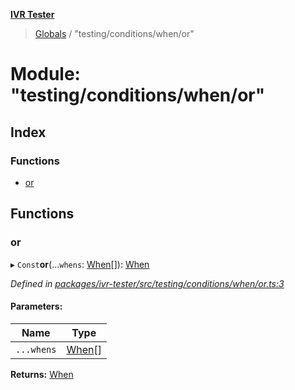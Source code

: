 **[IVR Tester](../README.md)**

> [Globals](../README.md) / "testing/conditions/when/or"

# Module: "testing/conditions/when/or"

## Index

### Functions

* [or](_testing_conditions_when_or_.md#or)

## Functions

### or

▸ `Const`**or**(...`whens`: [When](_testing_conditions_when_when_.md#when)[]): [When](_testing_conditions_when_when_.md#when)

*Defined in [packages/ivr-tester/src/testing/conditions/when/or.ts:3](https://github.com/SketchingDev/ivr-tester/blob/aac0a71/packages/ivr-tester/src/testing/conditions/when/or.ts#L3)*

#### Parameters:

Name | Type |
------ | ------ |
`...whens` | [When](_testing_conditions_when_when_.md#when)[] |

**Returns:** [When](_testing_conditions_when_when_.md#when)
